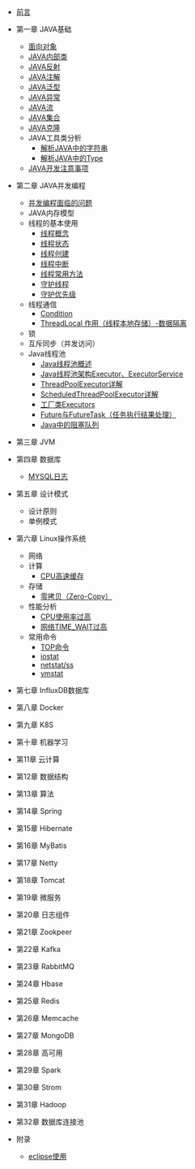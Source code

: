 - [前言](README.md)

- 第一章 JAVA基础
  - [面向对象](book/java-object-oriented.md)
  - [JAVA内部类](book/java-inner-class.md)
  - [JAVA反射](book/java-reflect.md)
  - [JAVA注解](book/java-annotation.md)
  - [JAVA泛型](book/java-generic.md)
  - [JAVA异常](book/java-exception.md)
  - [JAVA流](book/java-io-nio.md)
  - [JAVA集合](book/java-collection-map.md)
  - [JAVA克隆](book/java-clone.md)
  - JAVA工具类分析
    - [解析JAVA中的字符串](book/java-string.md)
    - [解析JAVA中的Type](book/java-type.md)
  - [JAVA开发注意事项](book/java-note.md)

- 第二章 JAVA并发编程
  - [并发编程面临的问题](book/java-thread-context.md)
  - JAVA内存模型
  - 线程的基本使用
    - [线程概念](book/java-thread-base.md)
    - [线程状态](book/java-thread-status.md)
    - [线程创建](book/java-thread-create.md)
    - [线程中断](book/java-thread-interrupt.md)
    - [线程常用方法](book/java-thread-method.md)
    - [守护线程](book/java-thread-daemon.md)
    - [守护优先级](book/java-thread-priority.md)
  - 线程通信
    - [Condition](book/java-condition.md)
    - [ThreadLocal 作用（线程本地存储）-数据隔离](book/java-threadlocal.md)
  - 锁
  - 互斥同步（并发访问）
  - Java线程池
    - [Java线程池概述](book/java-threadpools.md)
    - [Java线程池架构Executor、ExecutorService](book/java-executor-executorservice.md)
    - [ThreadPoolExecutor详解](book/java-thread-pool-executor.md)
    - [ScheduledThreadPoolExecutor详解](book/java-scheduled-thread-pool-executor.md)
    - [工厂类Executors](book/java-executors.md)
    - [Future与FutureTask（任务执行结果处理）](book/java-future-futuretask.md)
    - [Java中的阻塞队列](book/java-queue.md)

- 第三章 JVM
  
- 第四章 数据库
  - [MYSQL日志](book/database-mysql-log.md)

- 第五章 设计模式
  - 设计原则
  - 单例模式

- 第六章 Linux操作系统
  - 网络
  - 计算
    - [CPU高速缓存](book/linux-compute-cpu-cache.md)
  - 存储
    - [零拷贝（Zero-Copy）](book/linux-storage-zero-copy.md)
  - 性能分析
    - [CPU使用率过高](book/linux-performance-analysis-cpu.md)
    - [网络TIME_WAIT过高](book/linux-performance-analysis-time-wait.md)
  - 常用命令
    - [TOP命令](book/linux-top.md)
    - [iostat](book/linux-iostat.md)
    - [netstat/ss](book/linux-netstat-ss.md)
    - [vmstat](book/linux-vmstat.md)

- 第七章 InfluxDB数据库
- 第八章 Docker
- 第九章 K8S
- 第十章 机器学习
- 第11章 云计算
- 第12章 数据结构
- 第13章 算法
- 第14章 Spring
- 第15章 Hibernate
- 第16章 MyBatis
- 第17章 Netty
- 第18章 Tomcat
- 第19章 微服务
- 第20章 日志组件
- 第21章 Zookpeer
- 第22章 Kafka
- 第23章 RabbitMQ
- 第24章 Hbase
- 第25章 Redis
- 第26章 Memcache
- 第27章 MongoDB
- 第28章 高可用
- 第29章 Spark
- 第30章 Strom
- 第31章 Hadoop
- 第32章 数据库连接池

- 附录
  - [eclipse使用](book/ide-eclipse.md)
